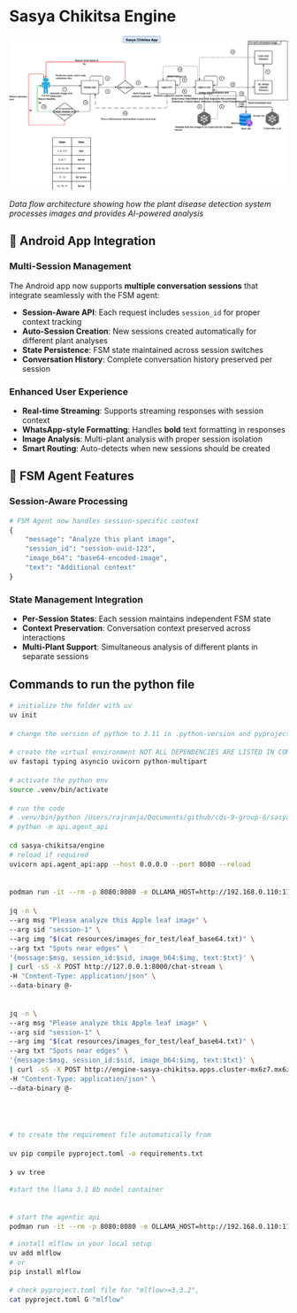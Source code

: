 # Sasya Chikitsa Engine

![Sasya Chikitsa Data Flow Diagram](./images/sasya-chikitsa-data-flow.png)

*Data flow architecture showing how the plant disease detection system processes images and provides AI-powered analysis*

## 🔄 Android App Integration

### **Multi-Session Management**
The Android app now supports **multiple conversation sessions** that integrate seamlessly with the FSM agent:

- **Session-Aware API**: Each request includes `session_id` for proper context tracking
- **Auto-Session Creation**: New sessions created automatically for different plant analyses  
- **State Persistence**: FSM state maintained across session switches
- **Conversation History**: Complete conversation history preserved per session

### **Enhanced User Experience**
- **Real-time Streaming**: Supports streaming responses with session context
- **WhatsApp-style Formatting**: Handles **bold** text formatting in responses
- **Image Analysis**: Multi-plant analysis with proper session isolation
- **Smart Routing**: Auto-detects when new sessions should be created

## 🤖 FSM Agent Features

### **Session-Aware Processing**
```python
# FSM Agent now handles session-specific context
{
    "message": "Analyze this plant image",
    "session_id": "session-uuid-123",
    "image_b64": "base64-encoded-image",
    "text": "Additional context"
}
```

### **State Management Integration**
- **Per-Session States**: Each session maintains independent FSM state
- **Context Preservation**: Conversation context preserved across interactions
- **Multi-Plant Support**: Simultaneous analysis of different plants in separate sessions

## Commands to run the python file

```bash
# initialize the folder with uv
uv init

# change the version of python to 3.11 in .python-version and pyproject.toml

# create the virtual environment NOT ALL DEPENDENCIES ARE LISTED IN COMMAND BELOW.
uv fastapi typing asyncio uvicorn python-multipart

# activate the python env
source .venv/bin/activate

# run the code
# .venv/bin/python /Users/rajranja/Documents/github/cds-9-group-6/sasya-chikitsa/server/api/server.py
# python -m api.agent_api

cd sasya-chikitsa/engine
# reload if required
uvicorn api.agent_api:app --host 0.0.0.0 --port 8080 --reload 


podman run -it --rm -p 8080:8080 -e OLLAMA_HOST=http://192.168.0.110:11434 localhost/engine-arm64:v2

jq -n \
--arg msg "Please analyze this Apple leaf image" \
--arg sid "session-1" \
--arg img "$(cat resources/images_for_test/leaf_base64.txt)" \
--arg txt "Spots near edges" \
'{message:$msg, session_id:$sid, image_b64:$img, text:$txt}' \
| curl -sS -X POST http://127.0.0.1:8000/chat-stream \
-H "Content-Type: application/json" \
--data-binary @-


jq -n \
--arg msg "Please analyze this Apple leaf image" \
--arg sid "session-1" \
--arg img "$(cat resources/images_for_test/leaf_base64.txt)" \
--arg txt "Spots near edges" \
'{message:$msg, session_id:$sid, image_b64:$img, text:$txt}' \
| curl -sS -X POST http://engine-sasya-chikitsa.apps.cluster-mx6z7.mx6z7.sandbox5315.opentlc.com/chat-stream \
-H "Content-Type: application/json" \
--data-binary @-




# to create the requirement file automatically from 

uv pip compile pyproject.toml -o requirements.txt

❯ uv tree
```


```bash
#start the llama 3.1 8b model container


# start the agentic api
podman run -it --rm -p 8080:8080 -e OLLAMA_HOST=http://192.168.0.110:11434 localhost/engine-arm64:v2

```


```bash
# install mlflow in your local setup
uv add mlflow
# or
pip install mlflow

# check pyproject.toml file for "mlflow>=3.3.2",
cat pyproject.toml G "mlflow"                         




```
